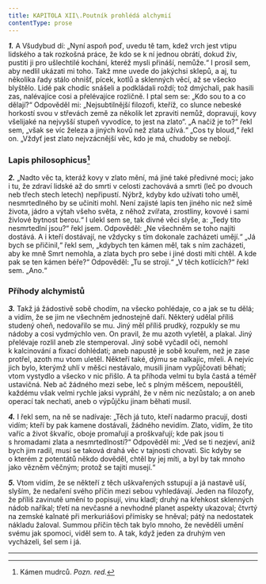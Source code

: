 ```yaml
---
title: KAPITOLA XII\.Poutník prohlédá alchymií
contentType: prose
---
```


<section>

**_1._** A Všudybud dí: „Nyní aspoň poď, uvedu tě tam, kdež vrch jest vtipu lidského a tak rozkošná práce, že kdo se k ní jednou obrátí, dokud živ, pustiti ji pro ušlechtilé kochání, kteréž mysli přináší, nemůže.“ I prosil sem, aby nedlil ukázati mi toho. Takž mne uvede do jakýchsi sklepů, a aj, tu několika řady stálo ohnišť, pícek, kotlů a sklenných věcí, až se všecko blyštělo. Lidé pak chodíc snášeli a podkládali roždí; tož dmýchali, pak hasili zas, nalévajíce cosi a přelévajíce rozličně. I ptal sem se: „Kdo sou to a co dělají?“ Odpověděl mi: „Nejsubtilnější filozofi, kteříž, co slunce nebeské horkostí svou v střevách země za několik let zpraviti nemůž, dopravují, kovy všelijaké na nejvyšší stupeň vyvodíce, to jest na zlato“. „A načiž je to?“ řekl sem, „však se víc železa a jiných kovů než zlata užívá.“ „Cos ty bloud,“ řekl on. „Vždyť jest zlato nejvzácnější věc, kdo je má, chudoby se nebojí.

### Lapis philosophicus[^10]

**_2._** „Nadto věc ta, kteráž kovy v zlato mění, má jiné také předivné moci; jako i tu, že zdraví lidské až do smrti v celosti zachovává a smrti (leč po dvouch neb třech stech letech) nepřipustí. Nýbrž, kdyby kdo užívati toho uměl, nesmrtedlného by se učiniti mohl. Není zajisté lapis ten jiného nic než símě života, jádro a výtah všeho světa, z něhož zvířata, zrostliny, kovové i sami živlové bytnost berou.“ I ulekl sem se, tak divné věci slyše, a: „Tedy tito nesmrtedlní jsou?“ řekl jsem. Odpověděl: „Ne všechněm se toho najíti dostává. A i kteří dostávají, ne vždycky s tím dokonale zacházeti umějí.“ „Já bych se přičinil,“ řekl sem, „kdybych ten kámen měl, tak s ním zacházeti, aby ke mně Smrt nemohla, a zlata bych pro sebe i jiné dosti míti chtěl. A kde pak se ten kámen béře?“ Odpověděl: „Tu se strojí.“ „V těch kotlících?“ řekl sem. „Ano.“

### Příhody alchymistů

**_3._** Takž já žádostivě sobě chodím, na všecko pohlédaje, co a jak se tu dělá; a vidím, že se jim ne všechněm jednostejně daří. Některý udělal příliš studený oheň, nedovařilo se mu. Jiný měl příliš prudký, rozpukly se mu nádoby a cosi vydmýchlo ven. On pravil, že mu azoth vyletěl, a plakal. Jiný přelévaje rozlil aneb zle stemperoval. Jiný sobě vyčadil oči, nemohl k kalcinování a fixací dohlédati; aneb napustě je sobě kouřem, než je zase protřel, azoth mu vtom uletěl. Někteří také, dýmu se nalkajíc, mřeli. A nejvíc jich bylo, kterýmž uhlí v měšci nestávalo, musili jinam vypůjčovati běhati; vtom vystydlo a všecko v nic přišlo. A ta příhoda velmi tu byla častá a téměř ustavičná. Neb ač žádného mezi sebe, leč s plným měšcem, nepouštěli, každému však velmi rychle jaksi vypráhl, že v něm nic nezůstalo; a on aneb operací tak nechati, aneb o výpůjčku jinam běhati musil.

</section>

<section>

**_4._** I řekl sem, na ně se nadívaje: „Těch já tuto, kteří nadarmo pracují, dosti vidím; kteří by pak kamene dostávali, žádného nevidím. Zlato, vidím, že tito vaříc a život škvaříc, oboje promařují a proškvařují; kde pak jsou ti s hromadami zlata a nesmrtedlností?“ Odpověděl mi: „Ved se ti nezjeví, aniž bych jim radil, musí se taková drahá věc v tajnosti chovati. Sic kdyby se o kterém z potentátů někdo dověděl, chtěl by jej míti, a byl by tak mnoho jako vězněm věčným; protož se tajiti musejí.“

</section>

<section>

**_5._** Vtom vidím, že se někteří z těch uškvařených sstupují a já nastavě uší, slyším, že nedaření svého příčin mezi sebou vyhledávají. Jeden na filozofy, že příliš zavinutě umění to popisují, vinu kladl; druhý na křehkost sklenných nádob naříkal; třetí na nevčasné a nevhodné planet aspekty ukazoval; čtvrtý na zemské kalnaté při merkuriášovi přímisky se hněval; pátý na nedostatek nákladu žaloval. Summou příčin těch tak bylo mnoho, že nevěděli umění svému jak spomoci, viděl sem to. A tak, když jeden za druhým ven vycházeli, šel sem i já.

* * *

[^10]: Kámen mudrců. _Pozn. red._

</section>
